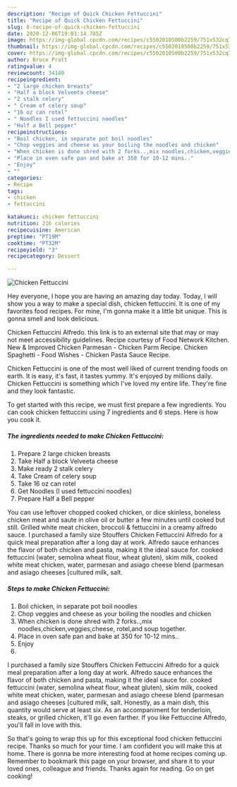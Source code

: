 ```yaml
---
description: "Recipe of Quick Chicken Fettuccini"
title: "Recipe of Quick Chicken Fettuccini"
slug: 8-recipe-of-quick-chicken-fettuccini
date: 2020-12-06T19:03:14.785Z
image: https://img-global.cpcdn.com/recipes/c5502010500b2259/751x532cq70/chicken-fettuccini-recipe-main-photo.jpg
thumbnail: https://img-global.cpcdn.com/recipes/c5502010500b2259/751x532cq70/chicken-fettuccini-recipe-main-photo.jpg
cover: https://img-global.cpcdn.com/recipes/c5502010500b2259/751x532cq70/chicken-fettuccini-recipe-main-photo.jpg
author: Bruce Pratt
ratingvalue: 4
reviewcount: 34140
recipeingredient:
- "2 large chicken breasts"
- "Half a block Velveeta cheese"
- "2 stalk celery"
- " Cream of celery soup"
- "16 oz can rotel"
- " Noodles I used fettuccini noodles"
- "Half a Bell pepper"
recipeinstructions:
- "Boil chicken, in separate pot boil noodles"
- "Chop veggies and cheese as your boiling the noodles and chicken"
- "When chicken is done shred with 2 forks..,mix noodles,chicken,veggies,cheese, rotel,and soup together."
- "Place in oven safe pan and bake at 350 for 10-12 mins.."
- "Enjoy"
- ""
categories:
- Recipe
tags:
- chicken
- fettuccini

katakunci: chicken fettuccini 
nutrition: 216 calories
recipecuisine: American
preptime: "PT19M"
cooktime: "PT32M"
recipeyield: "3"
recipecategory: Dessert

---
```



![Chicken Fettuccini](https://img-global.cpcdn.com/recipes/c5502010500b2259/751x532cq70/chicken-fettuccini-recipe-main-photo.jpg)

Hey everyone, I hope you are having an amazing day today. Today, I will show you a way to make a special dish, chicken fettuccini. It is one of my favorites food recipes. For mine, I'm gonna make it a little bit unique. This is gonna smell and look delicious.

Chicken Fettuccini Alfredo. this link is to an external site that may or may not meet accessibility guidelines. Recipe courtesy of Food Network Kitchen. New &amp; Improved Chicken Parmesan - Chicken Parm Recipe. Chicken Spaghetti - Food Wishes - Chicken Pasta Sauce Recipe.

Chicken Fettuccini is one of the most well liked of current trending foods on earth. It is easy, it's fast, it tastes yummy. It's enjoyed by millions daily. Chicken Fettuccini is something which I've loved my entire life. They're fine and they look fantastic.


To get started with this recipe, we must first prepare a few ingredients. You can cook chicken fettuccini using 7 ingredients and 6 steps. Here is how you cook it.

<!--inarticleads1-->

##### The ingredients needed to make Chicken Fettuccini:

1. Prepare 2 large chicken breasts
1. Take Half a block Velveeta cheese
1. Make ready 2 stalk celery
1. Take  Cream of celery soup
1. Take 16 oz can rotel
1. Get  Noodles (I used fettuccini noodles)
1. Prepare Half a Bell pepper


You can use leftover chopped cooked chicken, or dice skinless, boneless chicken meat and saute in olive oil or butter a few minutes until cooked but still. Grilled white meat chicken, broccoli &amp; fettuccini in a creamy alfredo sauce. I purchased a family size Stouffers Chicken Fettuccini Alfredo for a quick meal preparation after a long day at work. Alfredo sauce enhances the flavor of both chicken and pasta, making it the ideal sauce for. cooked fettuccini (water, semolina wheat flour, wheat gluten), skim milk, cooked white meat chicken, water, parmesan and asiago cheese blend (parmesan and asiago cheeses [cultured milk, salt. 

<!--inarticleads2-->

##### Steps to make Chicken Fettuccini:

1. Boil chicken, in separate pot boil noodles
1. Chop veggies and cheese as your boiling the noodles and chicken
1. When chicken is done shred with 2 forks..,mix noodles,chicken,veggies,cheese, rotel,and soup together.
1. Place in oven safe pan and bake at 350 for 10-12 mins..
1. Enjoy
1. 


I purchased a family size Stouffers Chicken Fettuccini Alfredo for a quick meal preparation after a long day at work. Alfredo sauce enhances the flavor of both chicken and pasta, making it the ideal sauce for. cooked fettuccini (water, semolina wheat flour, wheat gluten), skim milk, cooked white meat chicken, water, parmesan and asiago cheese blend (parmesan and asiago cheeses [cultured milk, salt. Honestly, as a main dish, this quantity would serve at least six. As an accompaniment for tenderloin, steaks, or grilled chicken, it&#39;ll go even farther. If you like Fettuccine Alfredo, you&#39;ll fall in love with this. 

So that's going to wrap this up for this exceptional food chicken fettuccini recipe. Thanks so much for your time. I am confident you will make this at home. There is gonna be more interesting food at home recipes coming up. Remember to bookmark this page on your browser, and share it to your loved ones, colleague and friends. Thanks again for reading. Go on get cooking!
